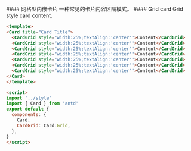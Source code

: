 [>_<]:
    这个卡片没起作用还报错！一堆的那种！！！

<cn>
####  网格型内嵌卡片
一种常见的卡片内容区隔模式。
</cn>

<us>
#### Grid card
Grid style card content.
</us>

```html
<template>
<Card title="Card Title">
  <CardGrid style="width:25%;textAlign:'center'">Content</CardGrid>
  <CardGrid style="width:25%;textAlign:'center'">Content</CardGrid>
  <CardGrid style="width:25%;textAlign:'center'">Content</CardGrid>
  <CardGrid style="width:25%;textAlign:'center'">Content</CardGrid>
  <CardGrid style="width:25%;textAlign:'center'">Content</CardGrid>
  <CardGrid style="width:25%;textAlign:'center'">Content</CardGrid>
  <CardGrid style="width:25%;textAlign:'center'">Content</CardGrid>
</Card>
</template>

<script>
import '../style'
import { Card } from 'antd'
export default {
  components: {
    Card,
    CardGrid: Card.Grid,
  },
}
</script>
```
